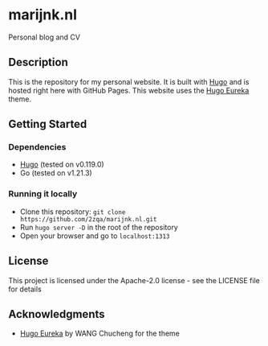 # marijnk.nl

Personal blog and CV

## Description

This is the repository for my personal website. It is built with [Hugo] and is hosted right here with GitHub Pages. This website uses the [Hugo Eureka] theme.

## Getting Started

### Dependencies

* [Hugo][hugo-install] (tested on v0.119.0)
* Go (tested on v1.21.3)

### Running it locally

* Clone this repository: `git clone https://github.com/2zqa/marijnk.nl.git`
* Run `hugo server -D` in the root of the repository
* Open your browser and go to `localhost:1313`

## License

This project is licensed under the Apache-2.0 license - see the LICENSE file for details

## Acknowledgments

* [Hugo Eureka] by WANG Chucheng for the theme


[Hugo Eureka]: https://themes.gohugo.io/hugo-eureka/
[Hugo]: https://gohugo.io/
[hugo-install]: https://gohugo.io/installation/
